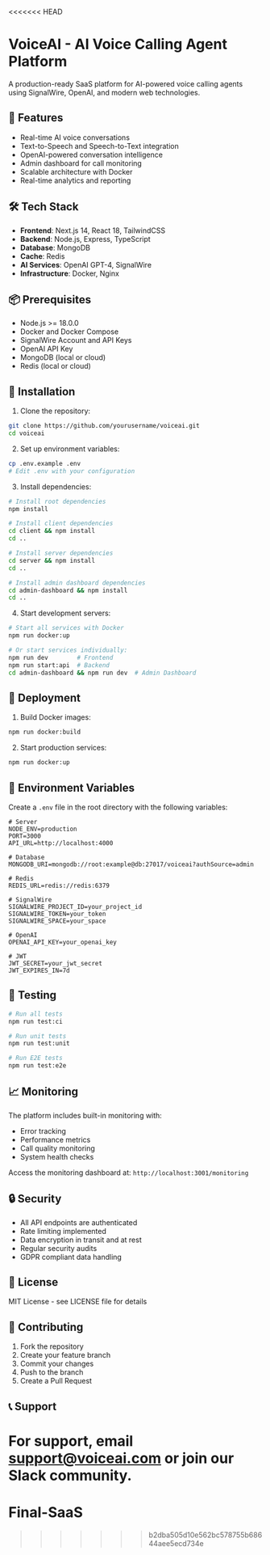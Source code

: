 <<<<<<< HEAD
# VoiceAI - AI Voice Calling Agent Platform

A production-ready SaaS platform for AI-powered voice calling agents using SignalWire, OpenAI, and modern web technologies.

## 🚀 Features

- Real-time AI voice conversations
- Text-to-Speech and Speech-to-Text integration
- OpenAI-powered conversation intelligence
- Admin dashboard for call monitoring
- Scalable architecture with Docker
- Real-time analytics and reporting

## 🛠 Tech Stack

- **Frontend**: Next.js 14, React 18, TailwindCSS
- **Backend**: Node.js, Express, TypeScript
- **Database**: MongoDB
- **Cache**: Redis
- **AI Services**: OpenAI GPT-4, SignalWire
- **Infrastructure**: Docker, Nginx

## 📦 Prerequisites

- Node.js >= 18.0.0
- Docker and Docker Compose
- SignalWire Account and API Keys
- OpenAI API Key
- MongoDB (local or cloud)
- Redis (local or cloud)

## 🔧 Installation

1. Clone the repository:
```bash
git clone https://github.com/yourusername/voiceai.git
cd voiceai
```

2. Set up environment variables:
```bash
cp .env.example .env
# Edit .env with your configuration
```

3. Install dependencies:
```bash
# Install root dependencies
npm install

# Install client dependencies
cd client && npm install
cd ..

# Install server dependencies
cd server && npm install
cd ..

# Install admin dashboard dependencies
cd admin-dashboard && npm install
cd ..
```

4. Start development servers:
```bash
# Start all services with Docker
npm run docker:up

# Or start services individually:
npm run dev        # Frontend
npm run start:api  # Backend
cd admin-dashboard && npm run dev  # Admin Dashboard
```

## 🚀 Deployment

1. Build Docker images:
```bash
npm run docker:build
```

2. Start production services:
```bash
npm run docker:up
```

## 📝 Environment Variables

Create a `.env` file in the root directory with the following variables:

```env
# Server
NODE_ENV=production
PORT=3000
API_URL=http://localhost:4000

# Database
MONGODB_URI=mongodb://root:example@db:27017/voiceai?authSource=admin

# Redis
REDIS_URL=redis://redis:6379

# SignalWire
SIGNALWIRE_PROJECT_ID=your_project_id
SIGNALWIRE_TOKEN=your_token
SIGNALWIRE_SPACE=your_space

# OpenAI
OPENAI_API_KEY=your_openai_key

# JWT
JWT_SECRET=your_jwt_secret
JWT_EXPIRES_IN=7d
```

## 🧪 Testing

```bash
# Run all tests
npm run test:ci

# Run unit tests
npm run test:unit

# Run E2E tests
npm run test:e2e
```

## 📈 Monitoring

The platform includes built-in monitoring with:
- Error tracking
- Performance metrics
- Call quality monitoring
- System health checks

Access the monitoring dashboard at: `http://localhost:3001/monitoring`

## 🔒 Security

- All API endpoints are authenticated
- Rate limiting implemented
- Data encryption in transit and at rest
- Regular security audits
- GDPR compliant data handling

## 📄 License

MIT License - see LICENSE file for details

## 🤝 Contributing

1. Fork the repository
2. Create your feature branch
3. Commit your changes
4. Push to the branch
5. Create a Pull Request

## 📞 Support

For support, email support@voiceai.com or join our Slack community.
=======
# Final-SaaS
>>>>>>> b2dba505d10e562bc578755b68644aee5ecd734e

